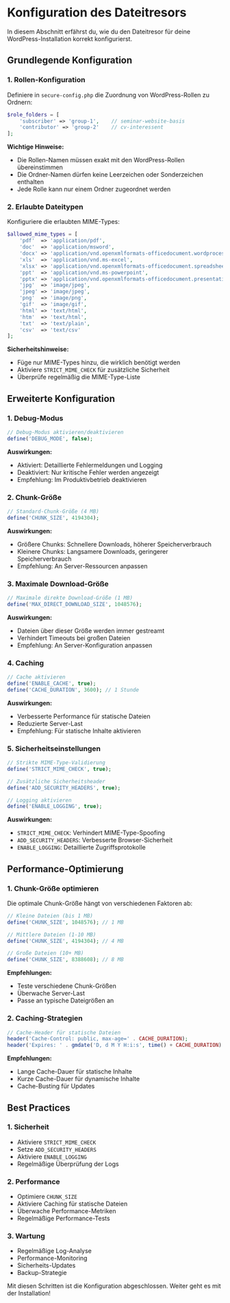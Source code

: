 # Konfiguration des Dateitresors

In diesem Abschnitt erfährst du, wie du den Dateitresor für deine WordPress-Installation korrekt konfigurierst.

## Grundlegende Konfiguration

### 1. Rollen-Konfiguration

Definiere in `secure-config.php` die Zuordnung von WordPress-Rollen zu Ordnern:

```php
$role_folders = [
    'subscriber' => 'group-1',    // seminar-website-basis
    'contributor' => 'group-2'    // cv-interessent
];
```

**Wichtige Hinweise:**
- Die Rollen-Namen müssen exakt mit den WordPress-Rollen übereinstimmen
- Die Ordner-Namen dürfen keine Leerzeichen oder Sonderzeichen enthalten
- Jede Rolle kann nur einem Ordner zugeordnet werden

### 2. Erlaubte Dateitypen

Konfiguriere die erlaubten MIME-Types:

```php
$allowed_mime_types = [
    'pdf'  => 'application/pdf',
    'doc'  => 'application/msword',
    'docx' => 'application/vnd.openxmlformats-officedocument.wordprocessingml.document',
    'xls'  => 'application/vnd.ms-excel',
    'xlsx' => 'application/vnd.openxmlformats-officedocument.spreadsheetml.sheet',
    'ppt'  => 'application/vnd.ms-powerpoint',
    'pptx' => 'application/vnd.openxmlformats-officedocument.presentationml.presentation',
    'jpg'  => 'image/jpeg',
    'jpeg' => 'image/jpeg',
    'png'  => 'image/png',
    'gif'  => 'image/gif',
    'html' => 'text/html',
    'htm'  => 'text/html',
    'txt'  => 'text/plain',
    'csv'  => 'text/csv'
];
```

**Sicherheitshinweise:**
- Füge nur MIME-Types hinzu, die wirklich benötigt werden
- Aktiviere `STRICT_MIME_CHECK` für zusätzliche Sicherheit
- Überprüfe regelmäßig die MIME-Type-Liste

## Erweiterte Konfiguration

### 1. Debug-Modus

```php
// Debug-Modus aktivieren/deaktivieren
define('DEBUG_MODE', false);
```

**Auswirkungen:**
- Aktiviert: Detaillierte Fehlermeldungen und Logging
- Deaktiviert: Nur kritische Fehler werden angezeigt
- Empfehlung: Im Produktivbetrieb deaktivieren

### 2. Chunk-Größe

```php
// Standard-Chunk-Größe (4 MB)
define('CHUNK_SIZE', 4194304);
```

**Auswirkungen:**
- Größere Chunks: Schnellere Downloads, höherer Speicherverbrauch
- Kleinere Chunks: Langsamere Downloads, geringerer Speicherverbrauch
- Empfehlung: An Server-Ressourcen anpassen

### 3. Maximale Download-Größe

```php
// Maximale direkte Download-Größe (1 MB)
define('MAX_DIRECT_DOWNLOAD_SIZE', 1048576);
```

**Auswirkungen:**
- Dateien über dieser Größe werden immer gestreamt
- Verhindert Timeouts bei großen Dateien
- Empfehlung: An Server-Konfiguration anpassen

### 4. Caching

```php
// Cache aktivieren
define('ENABLE_CACHE', true);
define('CACHE_DURATION', 3600); // 1 Stunde
```

**Auswirkungen:**
- Verbesserte Performance für statische Dateien
- Reduzierte Server-Last
- Empfehlung: Für statische Inhalte aktivieren

### 5. Sicherheitseinstellungen

```php
// Strikte MIME-Type-Validierung
define('STRICT_MIME_CHECK', true);

// Zusätzliche Sicherheitsheader
define('ADD_SECURITY_HEADERS', true);

// Logging aktivieren
define('ENABLE_LOGGING', true);
```

**Auswirkungen:**
- `STRICT_MIME_CHECK`: Verhindert MIME-Type-Spoofing
- `ADD_SECURITY_HEADERS`: Verbesserte Browser-Sicherheit
- `ENABLE_LOGGING`: Detaillierte Zugriffsprotokolle

## Performance-Optimierung

### 1. Chunk-Größe optimieren

Die optimale Chunk-Größe hängt von verschiedenen Faktoren ab:

```php
// Kleine Dateien (bis 1 MB)
define('CHUNK_SIZE', 1048576); // 1 MB

// Mittlere Dateien (1-10 MB)
define('CHUNK_SIZE', 4194304); // 4 MB

// Große Dateien (10+ MB)
define('CHUNK_SIZE', 8388608); // 8 MB
```

**Empfehlungen:**
- Teste verschiedene Chunk-Größen
- Überwache Server-Last
- Passe an typische Dateigrößen an

### 2. Caching-Strategien

```php
// Cache-Header für statische Dateien
header('Cache-Control: public, max-age=' . CACHE_DURATION);
header('Expires: ' . gmdate('D, d M Y H:i:s', time() + CACHE_DURATION) . ' GMT');
```

**Empfehlungen:**
- Lange Cache-Dauer für statische Inhalte
- Kurze Cache-Dauer für dynamische Inhalte
- Cache-Busting für Updates

## Best Practices

### 1. Sicherheit
- Aktiviere `STRICT_MIME_CHECK`
- Setze `ADD_SECURITY_HEADERS`
- Aktiviere `ENABLE_LOGGING`
- Regelmäßige Überprüfung der Logs

### 2. Performance
- Optimiere `CHUNK_SIZE`
- Aktiviere Caching für statische Dateien
- Überwache Performance-Metriken
- Regelmäßige Performance-Tests

### 3. Wartung
- Regelmäßige Log-Analyse
- Performance-Monitoring
- Sicherheits-Updates
- Backup-Strategie

Mit diesen Schritten ist die Konfiguration abgeschlossen. Weiter geht es mit der Installation! 